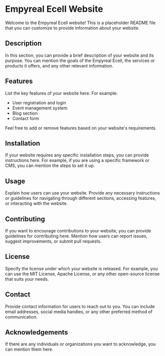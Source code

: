 # Empyreal Ecell Website

Welcome to the Empyreal Ecell website! This is a placeholder README file that you can customize to provide information about your website.

## Description

In this section, you can provide a brief description of your website and its purpose. You can mention the goals of the Empyreal Ecell, the services or products it offers, and any other relevant information.

## Features

List the key features of your website here. For example:

- User registration and login
- Event management system
- Blog section
- Contact form

Feel free to add or remove features based on your website's requirements.

## Installation

If your website requires any specific installation steps, you can provide instructions here. For example, if you are using a specific framework or CMS, you can mention the steps to set it up.

## Usage

Explain how users can use your website. Provide any necessary instructions or guidelines for navigating through different sections, accessing features, or interacting with the website.

## Contributing

If you want to encourage contributions to your website, you can provide guidelines for contributing here. Mention how users can report issues, suggest improvements, or submit pull requests.

## License

Specify the license under which your website is released. For example, you can use the MIT License, Apache License, or any other open-source license that suits your needs.

## Contact

Provide contact information for users to reach out to you. You can include email addresses, social media handles, or any other preferred method of communication.

## Acknowledgements

If there are any individuals or organizations you want to acknowledge, you can mention them here.
